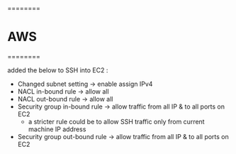 




========
# AWS
========

added the below to SSH into EC2 :

- Changed subnet setting -> enable assign IPv4
- NACL in-bound rule -> allow all
- NACL out-bound rule -> allow all
- Security group in-bound rule -> allow traffic from all IP & to all ports on EC2 
    - a stricter rule could be to allow SSH traffic only from current machine IP address
- Security group out-bound rule -> allow traffic from all IP & to all ports on EC2
